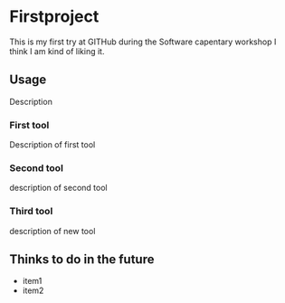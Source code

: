 # Firstproject
This is my first try at GITHub during the Software capentary workshop
I think I am kind of liking it. 

## Usage
Description
### First tool
Description of first tool

### Second tool
description of second tool

### Third tool
description of new tool

## Thinks to do in the future

- item1
- item2
